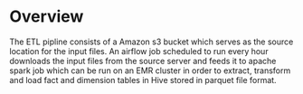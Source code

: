 # Overview

The ETL pipline consists of a Amazon s3 bucket which serves as the source location for the input files. An airflow job scheduled to run every hour downloads the input files from the source server and feeds it to apache spark job which can be run on an EMR cluster in order to extract, transform and load fact and dimension tables in Hive stored in parquet file format.

